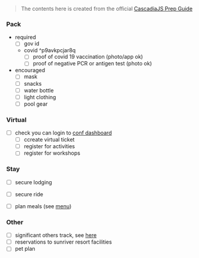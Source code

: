 
> The contents here is created from the official [CascadiaJS Prep Guide](https://2022.cascadiajs.com/conference/prep)

### Pack
- required
	- [ ] gov id
	- covid ^p9avkpcjar8q
		- [ ] proof of covid 19 vaccination (photo/app ok)
		- [ ] proof of negative PCR or antigen test (photo ok)
- encouraged
	- [ ] mask
	- [ ] snacks
	- [ ] water bottle
	- [ ] light clothing
	- [ ] pool gear

### Virtual
- [ ] check you can login to [conf dashboard](https://2022.cascadiajs.com/home/login?message=Please%20log-in)
	- [ ] ccreate virtual ticket
	- [ ] register for activities
	- [ ] register for workshops

### Stay
- [ ] secure lodging
- [ ] secure ride
- [ ] plan meals (see [menu](https://2022.cascadiajs.com/conference/meals))


### Other
- [ ] significant others track, see [here](https://2022.cascadiajs.com/conference/so-track)
- [ ] reservations to sunriver resort facilities
- [ ] pet plan